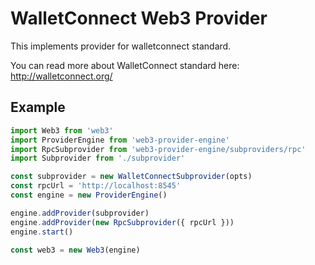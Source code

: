 # WalletConnect Web3 Provider

This implements provider for walletconnect standard.

You can read more about WalletConnect standard here: http://walletconnect.org/

## Example

```js
import Web3 from 'web3'
import ProviderEngine from 'web3-provider-engine'
import RpcSubprovider from 'web3-provider-engine/subproviders/rpc'
import Subprovider from './subprovider'

const subprovider = new WalletConnectSubprovider(opts)
const rpcUrl = 'http://localhost:8545'
const engine = new ProviderEngine()

engine.addProvider(subprovider)
engine.addProvider(new RpcSubprovider({ rpcUrl }))
engine.start()

const web3 = new Web3(engine)
```
